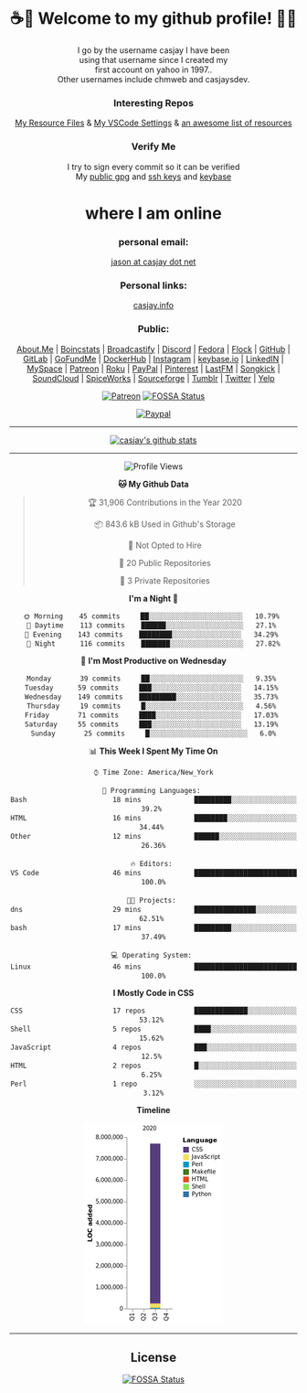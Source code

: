 <div align="center">  
  
# <strong> ☕👋 Welcome to my github profile! 👋🚀 </strong>  
  
I go by the username casjay I have been  
using that username since I created my  
first account on yahoo in 1997..  
Other usernames include chmweb and casjaysdev.  
  
### <strong> Interesting Repos </strong>  
[My Resource Files](https://github.com/casjay/resources) & 
[My VSCode Settings](https://github.com/casjay/vs-code) & 
[an awesome list of resources](https://github.com/casjay/awesome)
  
### <strong> Verify Me </strong>
I try to sign every commit so it can be verified  
My [public gpg](https://github.com/casjay/public/raw/master/jason.asc) and 
[ssh keys](https://github.com/casjay/public/raw/master/ssh_id.pub) and 
[keybase](https://keybase.io/casjay)  
  
# <strong> where I am online </strong>  
  
### <strong> personal email: </strong>  
[jason at casjay dot net](mailto:jason@casjay.net)  

### <strong> Personal links: </strong>  
[casjay.info](http://casjay.info)  
  
### <strong> Public: </strong>  
[About.Me](https://about.me/casjay) | 
[Boincstats](https://boincstats.com/en/page/profile/user/34665/) | 
[Broadcastify](http://www.radioreference.com/apps/user/?uid=184850) | 
[Discord](https://discord.gg/z2wS84v) | 
[Fedora](https://copr.fedorainfracloud.org/coprs/casjay) | 
[Flock](http://casjay.flock.com) | 
[GitHub](http://github.com/casjay) | 
[GitLab](http://gitlab.com/casjay) | 
[GoFundMe](https://www.gofundme.com/casjay) | 
[DockerHub](https://hub.docker.com/r/casjay/) | 
[Instagram](https://www.instagram.com/casjay/) | 
[keybase.io](http://keybase.io/casjay) | 
[LinkedIN](http://linkedin.com/in/casjay) | 
[MySpace](https://myspace.com/casjay) | 
[Patreon](https://www.patreon.com/casjay) | 
[Roku](https://my.roku.com/add/casjaysdev) | 
[PayPal](https://paypal.me/casjaysdev) | 
[Pinterest](https://www.pinterest.com/casjaysdev) | 
[LastFM](https://www.last.fm/user/Casjay) | 
[Songkick](https://www.songkick.com/users/casjay) | 
[SoundCloud](https://soundcloud.com/casjay) | 
[SpiceWorks](https://community.spiceworks.com/people/casjay) | 
[Sourceforge](https://sourceforge.net/u/chmweb/profile/) | 
[Tumblr](https://casjay.tumblr.com) | 
[Twitter](https://twitter.com/casjay) | 
[Yelp](https://www.yelp.com/user_details?userid=vSxaZZdqte5WhkOlsPqReQ)  
  
[![Patreon](https://img.shields.io/badge/patreon-donate-orange.svg)](https://www.patreon.com/casjay) [![FOSSA Status](https://app.fossa.com/api/projects/git%2Bgithub.com%2Fcasjay%2Fcasjay.svg?type=shield)](https://app.fossa.com/projects/git%2Bgithub.com%2Fcasjay%2Fcasjay?ref=badge_shield)

[![Paypal](https://img.shields.io/badge/Donate-PayPal-green.svg)](https://www.paypal.me/casjaysdev)  
  
---
[![casjay's github stats](https://gh-readme-stats.casjay.now.sh/api/?theme=dracula&username=casjay&show_icons=true)](https://github.com/casjay)  
  
---
<!--START_SECTION:waka-->
![Profile Views](http://img.shields.io/badge/Profile%20Views-26-blue)

**🐱 My Github Data** 

> 🏆 31,906 Contributions in the Year 2020
 > 
> 📦 843.6 kB Used in Github's Storage 
 > 
> 🚫 Not Opted to Hire
 > 
> 📜 20 Public Repositories 
 > 
> 🔑 3 Private Repositories  
 > 
**I'm a Night 🦉** 

```text
🌞 Morning    45 commits     ██░░░░░░░░░░░░░░░░░░░░░░░   10.79% 
🌆 Daytime    113 commits    ██████░░░░░░░░░░░░░░░░░░░   27.1% 
🌃 Evening    143 commits    ████████░░░░░░░░░░░░░░░░░   34.29% 
🌙 Night      116 commits    ███████░░░░░░░░░░░░░░░░░░   27.82%

```
📅 **I'm Most Productive on Wednesday** 

```text
Monday       39 commits     ██░░░░░░░░░░░░░░░░░░░░░░░   9.35% 
Tuesday      59 commits     ███░░░░░░░░░░░░░░░░░░░░░░   14.15% 
Wednesday    149 commits    █████████░░░░░░░░░░░░░░░░   35.73% 
Thursday     19 commits     █░░░░░░░░░░░░░░░░░░░░░░░░   4.56% 
Friday       71 commits     ████░░░░░░░░░░░░░░░░░░░░░   17.03% 
Saturday     55 commits     ███░░░░░░░░░░░░░░░░░░░░░░   13.19% 
Sunday       25 commits     █░░░░░░░░░░░░░░░░░░░░░░░░   6.0%

```


📊 **This Week I Spent My Time On** 

```text
⌚︎ Time Zone: America/New_York

💬 Programming Languages: 
Bash                     18 mins             █████████░░░░░░░░░░░░░░░░   39.2% 
HTML                     16 mins             ████████░░░░░░░░░░░░░░░░░   34.44% 
Other                    12 mins             ██████░░░░░░░░░░░░░░░░░░░   26.36%

🔥 Editors: 
VS Code                  46 mins             █████████████████████████   100.0%

🐱‍💻 Projects: 
dns                      29 mins             ███████████████░░░░░░░░░░   62.51% 
bash                     17 mins             █████████░░░░░░░░░░░░░░░░   37.49%

💻 Operating System: 
Linux                    46 mins             █████████████████████████   100.0%

```

**I Mostly Code in CSS** 

```text
CSS                      17 repos            █████████████░░░░░░░░░░░░   53.12% 
Shell                    5 repos             ████░░░░░░░░░░░░░░░░░░░░░   15.62% 
JavaScript               4 repos             ███░░░░░░░░░░░░░░░░░░░░░░   12.5% 
HTML                     2 repos             █░░░░░░░░░░░░░░░░░░░░░░░░   6.25% 
Perl                     1 repo              ░░░░░░░░░░░░░░░░░░░░░░░░░   3.12%

```


**Timeline**

![Chart not found](https://raw.githubusercontent.com/casjay/casjay/master/charts/bar_graph.png) 


<!--END_SECTION:waka-->
  
---

## License
[![FOSSA Status](https://app.fossa.com/api/projects/git%2Bgithub.com%2Fcasjay%2Fcasjay.svg?type=large)](https://app.fossa.com/projects/git%2Bgithub.com%2Fcasjay%2Fcasjay?ref=badge_large)

</div>  
